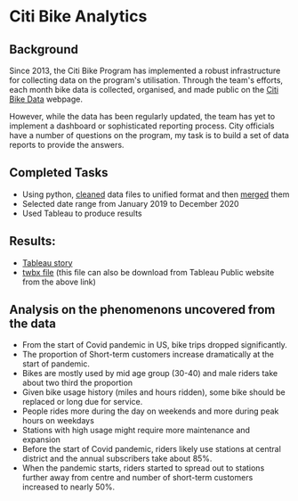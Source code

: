 # Citi Bike Analytics

## Background

Since 2013, the Citi Bike Program has implemented a robust infrastructure for collecting data on the program's utilisation. Through the team's efforts, each month bike data is collected, organised, and made public on the [Citi Bike Data](https://www.citibikenyc.com/system-data) webpage.

However, while the data has been regularly updated, the team has yet to implement a dashboard or sophisticated reporting process. City officials have a number of questions on the program, my task is to build a set of data reports to provide the answers.

## Completed Tasks 

* Using python, [cleaned](Clean_csvfiles.ipynb) data files to unified format and then [merged](Concat_csv_files.ipynb) them 
* Selected date range from January 2019 to December 2020
* Used Tableau to produce results

## Results:

* [Tableau story](https://public.tableau.com/app/profile/hung.quoc.nguyen/viz/CityBike_16489037050090/Story?publish=yes)
* [twbx file](CityBike.twbx) (this file can also be download from Tableau Public website from the above link)

## Analysis on the phenomenons uncovered from the data

* From the start of Covid pandemic in US, bike trips dropped significantly. 
* The proportion of Short-term customers increase dramatically at the start of pandemic.
* Bikes are mostly used by mid age group (30-40) and male riders take about two third the proportion
* Given bike usage history (miles and hours ridden), some bike should be replaced or long due for service.
* People rides more during the day on weekends and more during peak hours on weekdays
* Stations with high usage might require more maintenance and expansion
* Before the start of Covid pandemic, riders likely use stations at central district and the annual subscribers take about 85%. 
* When the pandemic starts, riders started to spread out to stations further away from centre and number of short-term customers increased to nearly 50%.
